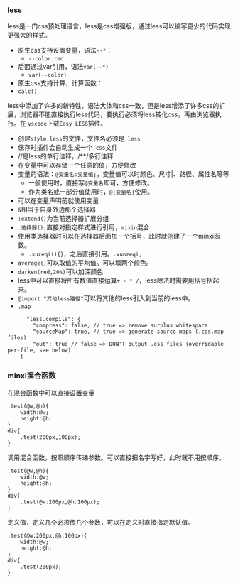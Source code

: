 ### less
less是一门css预处理语言，less是css增强版，通过less可以编写更少的代码实现更强大的样式。

- 原生css支持设置变量，语法`--*`：
  - `--color:red`
- 后面通过var引用，语法`var(--*)`
  - `var(--color)`
-  原生css支持计算，计算函数：
  - `calc()`

less中添加了许多的新特性，语法大体和css一致，但是less增添了许多css的扩展，浏览器不能直接执行less代码，要执行必须将less转化css，再由浏览器执行。在 `vscode`下载`Easy LESS`插件。
- 创建`style.less`的文件，文件名必须是`.less`
- 保存时插件会自动生成一个`.css`文件
- //是less的单行注释，/**/多行注释
- 在变量中可以存储一个任意的值，方便修改
- 变量的语法：`@变量名:变量值;`，变量值可以时颜色、尺寸|、路径、属性名等等
  - 一般使用时，直接写`@变量名`即可，方便修改。
  - 作为类名或一部分值使用时，`@{变量名}`使用。
- 可以在变量声明前就使用变量
- `&`相当于自身外边那个选择器
- `:extend()`为当前选择器扩展分组
- `.选择器();`直接对指定样式进行引用，`mixin`混合
- 使用类选择器时可以在选择器后面加一个括号，此时就创建了一个minxi函数。
  - `.xuzeqi(){}`，之后直接引用。`.xunzeqi;`
- `average()`可以取值的平均值。可以填两个颜色。
- `darken(red,20%)`可以加深颜色
- less中可以直接将所有数值直接运算`+ - * /`，less除法时需要用括号括起来。
- `@import "其他less路径"`可以将其他的less引入到当前的less中。
-    `.map`
````less
      "less.compile": {
        "compress": false, // true => remove surplus whitespace
        "sourceMap": true, // true => generate source maps (.css.map files)
        "out": true // false => DON'T output .css files (overridable per-file, see below)
    }
````

### minxi混合函数
在混合函数中可以直接设置变量
````less
.test(@w,@h){
    width:@w;
    height:@h;
}
div{
    .test(200px,100px);
}
````
调用混合函数，按照顺序传递参数。可以直接把名字写好，此时就不用按顺序。
````less
.test(@w,@h){
    width:@w;
    height:@h;
}
div{
    .test(@w:200px,@h:100px);
}
````
定义值，定义几个必须传几个参数，可以在定义时直接指定默认值。
````less
.test(@w:200px,@h:100px){
    width:@w;
    height:@h;
}
div{
    .test(200px);
}
````

